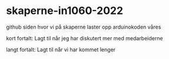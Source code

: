 # skaperne-in1060-2022
github siden hvor vi på skaperne laster opp arduinokoden våres

kort fortalt:
Lagt til når jeg har diskutert mer med medarbeiderne

langt fortalt:
Lagt til når vi har kommet lenger
